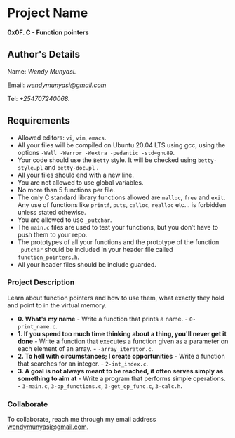# Project Name
**0x0F. C - Function pointers**

## Author's Details
Name: *Wendy Munyasi.*

Email: *wendymunyasi@gmail.com*

Tel: *+254707240068.*

##  Requirements
*   Allowed editors: `vi`, `vim`, `emacs`.
*   All your files will be compiled on Ubuntu 20.04 LTS using gcc, using the options `-Wall -Werror -Wextra -pedantic -std=gnu89`.
*   Your code should use the `Betty` style. It will be checked using `betty-style.pl` and `betty-doc.pl` .
*   All your files should end with a new line.
*   You are not allowed to use global variables.
*   No more than 5 functions per file.
*   The only C standard library functions allowed are `malloc`, `free` and `exit`. Any use of functions like `printf`, `puts`, `calloc`, `realloc` etc… is forbidden unless stated othewise.
*   You are allowed to use `_putchar`.
*   The `main.c` files are used to test your functions, but you don’t have to push them to your repo.
*   The prototypes of all your functions and the prototype of the function `_putchar` should be included in your header file called `function_pointers.h`.
*   All your header files should be include guarded.


### Project Description
Learn about function pointers and how to use them, what exactly they hold and point to in the virtual memory.

* **0. What's my name** - Write a function that prints a name. - `0-print_name.c`.
* **1. If you spend too much time thinking about a thing, you'll never get it done** - Write a function that executes a function given as a parameter on each element of an array. - `-array_iterator.c`.
* **2. To hell with circumstances; I create opportunities** - Write a function that searches for an integer. - `2-int_index.c`.
* **3. A goal is not always meant to be reached, it often serves simply as something to aim at** - Write a program that performs simple operations. - `3-main.c`, `3-op_functions.c`, `3-get_op_func.c`, `3-calc.h`.

### Collaborate

To collaborate, reach me through my email address wendymunyasi@gmail.com.